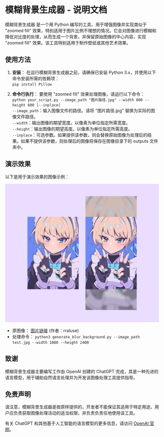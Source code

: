 # 模糊背景生成器 - 说明文档

模糊背景生成器 是一个用 Python 编写的工具，用于增强图像并实现类似于 "zoomed fill" 效果，特别适用于图片比例不理想的情况。它会对图像进行模糊和降低对比度的处理，从而生成一个背景，并保留原始图像的中心内容，实现 "zoomed fill" 效果。该工具特别适用于制作壁纸或其他艺术效果。

## 使用方法

1. **安装**： 在运行模糊背景生成器之前，请确保已安装 Python 3.x，并使用以下命令安装所需的依赖项：  
`pip install Pillow`

2. **命令行执行**： 要使用 "zoomed fill" 效果处理图像，请运行以下命令：  
`python your_script.py --image_path "图片路径.jpg" --width 800 --height 600 [--inplace]`  
`--image_path`：输入图像文件的路径。请将 "图片路径.jpg" 替换为实际的图像文件路径。  
`--width`：输出图像的期望宽度。以像素为单位指定所需宽度。  
`--height`：输出图像的期望高度。以像素为单位指定所需高度。  
`--inplace`：可选参数。如果提供该参数，则会替换原始图像为处理后的结果。如果不提供该参数，则处理后的图像将保存在图像目录下的 outputs 文件夹中。  

## 演示效果

以下是用于演示效果的图像示例：

![](/asset/demo.png)

- 原图像： [图片链接](https://www.pixiv.net/artworks/106033605) (作者：rraluse)
- 处理命令：
`python3 generate_blur_background.py --image_path test.jpg --width 1080 --height 2400`

## 致谢

模糊背景生成器主要编写工作由 OpenAI 创建的 ChatGPT 完成，其是一种先进的语言模型，用于辅助自然语言处理并为开发该图像处理工具提供指导。

## 免责声明

请注意，模糊背景生成器是按原样提供的，开发者不能保证其适用于特定用途。用户应负责获取图像处理活动的适当权限，并负责负责任地使用该工具。

有关 ChatGPT 和其他基于人工智能的语言模型的更多信息，请访问 [OpenAI 官网](https://openai.com/)。
